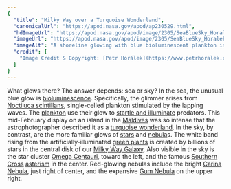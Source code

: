 ```yaml
---
{
  "title": "Milky Way over a Turquoise Wonderland",
  "canonicalUrl": "https://apod.nasa.gov/apod/ap230529.html",
  "hdImageUrl": "https://apod.nasa.gov/apod/image/2305/SeaBlueSky_Horalek_960.jpg",
  "imageUrl": "https://apod.nasa.gov/apod/image/2305/SeaBlueSky_Horalek_960.jpg",
  "imageAlt": "A shoreline glowing with blue bioluminescent plankton is shown, with a stand of trees in the distance. Above all is a starry sky which includes red nebulae and the central band of our Milky Way Galaxy. Please see the explanation for more detailed information.",
  "credit": [
    "Image Credit & Copyright: [Petr Horálek](https://www.petrhoralek.com/#about-1) / [Institute of Physics in Opava](https://www.slu.cz/phys/en/), Sovena Jani"
  ]
}
---
```


What glows there? The answer depends: sea or sky? In the sea, the unusual blue glow is [bioluminescence](https://ocean.si.edu/ocean-life/fish/bioluminescence). Specifically, the glimmer arises from [Noctiluca scintillans](https://en.wikipedia.org/wiki/Noctiluca_scintillans), single-celled plankton stimulated by the lapping waves. The [plankton](https://en.wikipedia.org/wiki/Plankton) use their glow to [startle and illuminate](https://d.newsweek.com/en/full/2040076/startled-cat-looks-camera.jpg?w=790&f=eead42729d60aeb4993404f1cdd17f5a) predators. This mid-February display on an island in the [Maldives](https://youtu.be/hCQvPX0DLFM) was so intense that the astrophotographer described it as a [turquoise wonderland](https://www.petrhoralek.com/?p=23528). In the sky, by contrast, are the more familiar glows of [stars](https://science.nasa.gov/astrophysics/focus-areas/how-do-stars-form-and-evolve) and [nebula](https://spaceplace.nasa.gov/nebula/en/)s. The white band rising from the artificially-illuminated [green plants](https://www.quantamagazine.org/why-are-plants-green-to-reduce-the-noise-in-photosynthesis-20200730/) is created by billions of stars in the central disk of our [Milky Way Galaxy](http://www.atlasoftheuniverse.com/galaxy.html). Also visible in the sky is the star cluster [Omega Centauri](https://apod.nasa.gov/apod/ap230316.html), toward the left, and the famous [Southern Cross](https://apod.nasa.gov/apod/ap210125.html) [asterism](https://en.wikipedia.org/wiki/Asterism_(astronomy)) in the center. Red-glowing nebulas include the bright [Carina Nebula](https://apod.nasa.gov/apod/ap220425.html), just right of center, and the expansive [Gum Nebula](https://apod.nasa.gov/apod/ap221129.html) on the upper right.
